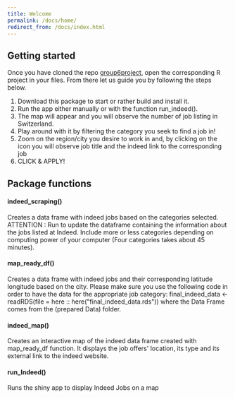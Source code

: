 ```yaml
---
title: Welcome
permalink: /docs/home/
redirect_from: /docs/index.html
---
```


## Getting started

Once you have cloned the repo [group6project](https://github.com/Ferdi28/group6project), open the corresponding R project in your files.
From there let us guide you by following the steps below.
1. Download this package to start or rather build and install it.
2. Run the app either manually or with the function run_indeed().
3. The map will appear and you will observe the number of job listing in Switzerland.
4. Play around with it by filtering the category you seek to find a job in!
5. Zoom on the region/city you desire to work in and, by clicking on the icon you will observe job title and the indeed link to the corresponding job
6. CLICK & APPLY!


## Package functions

#### indeed_scraping()
Creates a data frame with indeed jobs based on the categories selected.
ATTENTION : Run to update the dataframe containing the information about the jobs listed at Indeed.
Include more or less categories depending on computing power of your computer (Four categories takes about 45 minutes).

#### map_ready_df()
Creates a data frame with indeed jobs and their corresponding latitude longitude based on the city.
Please make sure you use the following code in order to have the data for the appropriate job category:
final_indeed_data <- readRDS(file = here :: here("final_indeed_data.rds")) where the Data Frame comes from
the (prepared Data) folder.

#### indeed_map()
Creates an interactive map of the indeed data frame created with map_ready_df function.
It displays the job offers' location, its type and its external link to the indeed website.

#### run_Indeed()
Runs the shiny app to display Indeed Jobs on a map


